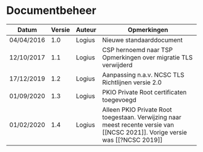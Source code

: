 # Documentbeheer

| Datum      | Versie | Auteur | Opmerkingen                                                    |
|------------|--------|--------|----------------------------------------------------------------|
| 04/04/2016 | 1.0    | Logius | Nieuwe standaarddocument                                       |
| 12/10/2017 | 1.1    | Logius | CSP hernoemd naar TSP Opmerkingen over migratie TLS verwijderd |
| 17/12/2019 | 1.2    | Logius | Aanpassing n.a.v. NCSC TLS Richtlijnen versie 2.0              |
| 01/09/2020 | 1.3    | Logius | PKIO Private Root certificaten toegevoegd                      |
| 01/02/2020 | 1.4    | Logius | Alleen PKIO Private Root toegestaan. Verwijzing naar meest recente versie van [[NCSC 2021]]. Vorige versie was [[?NCSC 2019]]|
